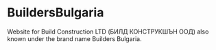 # BuildersBulgaria
Website for Build Construction LTD (БИЛД КОНСТРУКШЪН ООД) also known under the brand name Builders Bulgaria.
